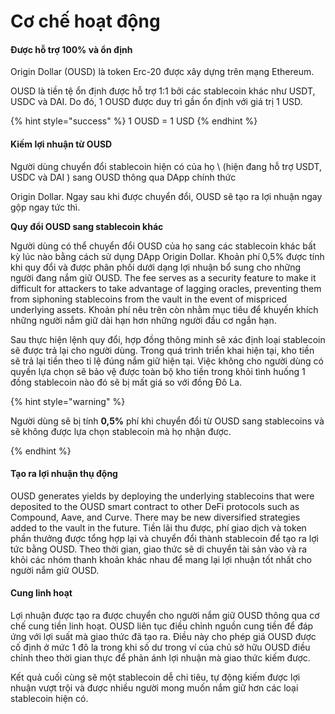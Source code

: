 # Cơ chế hoạt động

#### Được hỗ trợ 100% và ổn định

Origin Dollar (OUSD) là token Erc-20 được xây dựng trên mạng Ethereum.

OUSD là tiền tệ ổn định được hỗ trợ 1:1 bởi các stablecoin khác như USDT, USDC và DAI. Do đó, 1 OUSD được duy trì gần ổn định với giá trị 1 USD.

{% hint style="success" %}
1 OUSD = 1 USD
{% endhint %}

#### Kiếm lợi nhuận từ OUSD

Người dùng chuyển đổi stablecoin hiện có của họ \ (hiện đang hỗ trợ USDT, USDC và DAI \) sang OUSD thông qua DApp </a>chính thức

Origin Dollar. Ngay sau khi được chuyển đổi, OUSD sẽ tạo ra lợi nhuận ngay gộp ngay tức thì.</p> 

**Quy đổi OUSD sang stablecoin khác**

Người dùng có thể chuyển đổi OUSD của họ sang các stablecoin khác bất kỳ lúc nào bằng cách sử dụng DApp </a>Origin Dollar. Khoản phí 0,5% được tính khi quy đổi và được phân phối dưới dạng lợi nhuận bổ sung cho những người đang nắm giữ OUSD. The fee serves as a security feature to make it difficult for attackers to take advantage of lagging oracles, preventing them from siphoning stablecoins from the vault in the event of mispriced underlying assets. Khoản phí nêu trên còn nhằm mục tiêu để khuyến khích những người nắm giữ dài hạn hơn những người đầu cơ ngắn hạn.</p> 

Sau thực hiện lệnh quy đổi, hợp đồng thông minh sẽ xác định loại stablecoin sẽ được trả lại cho người dùng. Trong quá trình triển khai hiện tại, kho tiền sẽ trả lại tiền theo tỉ lệ đúng nắm giữ hiện tại. Việc không cho người dùng có quyền lựa chọn sẽ bảo vệ được toàn bộ kho tiền trong khỏi tình huống 1 đồng stablecoin nào đó sẽ bị mất giá so với đồng Đô La.

{% hint style="warning" %}

Người dùng sẽ bị tính **0,5%** phí khi chuyển đổi từ OUSD sang stablecoins và sẽ không được lựa chọn stablecoin mà họ nhận được. 

{% endhint %}



#### Tạo ra **lợi nhuận thụ động**

OUSD generates yields by deploying the underlying stablecoins that were deposited to the OUSD smart contract to other DeFi protocols such as Compound, Aave, and Curve. There may be new diversified strategies added to the vault in the future. Tiền lãi thu được, phí giao dịch và token phần thưởng được tổng hợp lại và chuyển đổi thành stablecoin để tạo ra lợi tức bằng OUSD. Theo thời gian, giao thức sẽ di chuyển tài sản vào và ra khỏi các nhóm thanh khoản khác nhau để mang lại lợi nhuận tốt nhất cho người nắm giữ OUSD. 



#### **Cung linh hoạt**

Lợi nhuận được tạo ra được chuyển cho người nắm giữ OUSD thông qua cơ chế cung tiền linh hoạt. OUSD liên tục điều chỉnh nguồn cung tiền để đáp ứng với lợi suất mà giao thức đã tạo ra. Điều này cho phép giá OUSD được cố định ở mức 1 đô la trong khi số dư trong ví của chủ sở hữu OUSD điều chỉnh theo thời gian thực để phản ánh lợi nhuận mà giao thức kiếm được.

Kết quả cuối cùng sẽ một stablecoin dễ chi tiêu, tự động kiếm được lợi nhuận vượt trội và được nhiều người mong muốn nắm giữ hơn các loại stablecoin hiện có.

